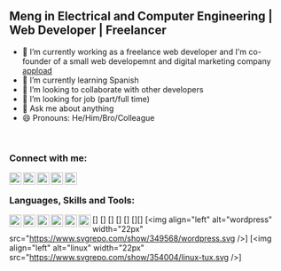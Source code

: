 ## Meng in Electrical and Computer Engineering | Web Developer | Freelancer

- 🔭 I’m currently working as a freelance web developer and I'm co-founder of a small web developemnt and digital marketing company [appload][business-website]
- 🌱 I’m currently learning Spanish
- 👯 I’m looking to collaborate with other developers
- 🤔 I’m looking for job (part/full time)
- 💬 Ask me about anything
- 😄 Pronouns: He/Him/Bro/Colleague

<br/>

### Connect with me:
[<img align="left" alt="personal-website" width="22px" src="https://www.svgrepo.com/show/40309/earth-globe.svg"/>][personal-website]
[<img align="left" alt="business-website" width="22px" src="https://appload.gr/wp-content/uploads/2021/08/Favicon_3x-120x120.png"/>][business-website]
[<img align="left" alt="facebook" width="22px" src="https://www.svgrepo.com/show/138943/facebook.svg"/>][facebook]
[<img align="left" alt="instagram" width="22px" src="https://www.svgrepo.com/show/157806/instagram.svg"/>][instagram]
[<img align="left" alt="linkedin" width="22px" src="https://www.svgrepo.com/show/138936/linkedin.svg"/>][linkedin]

<br/>

### Languages, Skills and Tools:

[<img align="left" alt="html" width="22px" src="https://www.svgrepo.com/show/353884/html-5.svg" />]
[<img align="left" alt="css" width="22px" src="https://www.svgrepo.com/show/349330/css3.svg" />]
[<img align="left" alt="js" width="22px" src="https://www.svgrepo.com/show/349419/javascript.svg" />]
[<img align="left" alt="react" width="22px" src="https://www.svgrepo.com/show/354259/react.svg" />]
[<img align="left" alt="node" width="22px" src="https://www.svgrepo.com/show/303266/nodejs-icon-logo.svg" />]
[<img align="left" alt="sql" width="22px" src="https://www.svgrepo.com/show/341068/sql.svg" />][]
[<img align="left" alt="wordpress" width="22px" src="https://www.svgrepo.com/show/349568/wordpress.svg />]
[<img align="left" alt="linux" width="22px" src="https://www.svgrepo.com/show/354004/linux-tux.svg />]

<br/>
<br/>
      
[business-website]: https://appload.gr
[personal-website]: https://lvarnavas.com      
[facebook]: https://facebook.com/lampros.varnavas
[instagram]: https://instagram.com/lvarnavas
[linkedin]: https://www.linkedin.com/in/lampros-varnavas-341a68223
